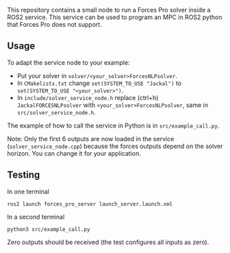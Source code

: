 This repository contains a small node to run a Forces Pro solver inside a ROS2 service. This service can be used to program an MPC in ROS2 python that Forces Pro does not support.

## Usage
To adapt the service node to your example:

- Put your solver in `solver/<your_solver>ForcesNLPsolver`. 
- In `CMakelists.txt` change `set(SYSTEM_TO_USE "Jackal")` to `set(SYSTEM_TO_USE "<your_solver>")`.
- In `include/solver_service_node.h` replace (ctrl+h) `JackalFORCESNLPsolver` with `<your_solver>ForcesNLPsolver`, same in `src/solver_service_node.h`.

The example of how to call the service in Python is in `src/example_call.py`.

Note: Only the first 6 outputs are now loaded in the service (`solver_service_node.cpp`) because the forces outputs depend on the solver horizon. You can change it for your application.

## Testing
In one terminal
```
ros2 launch forces_pro_server launch_server.launch.xml
```

In a second terminal
```
python3 src/example_call.py
```

Zero outputs should be received (the test configures all inputs as zero).